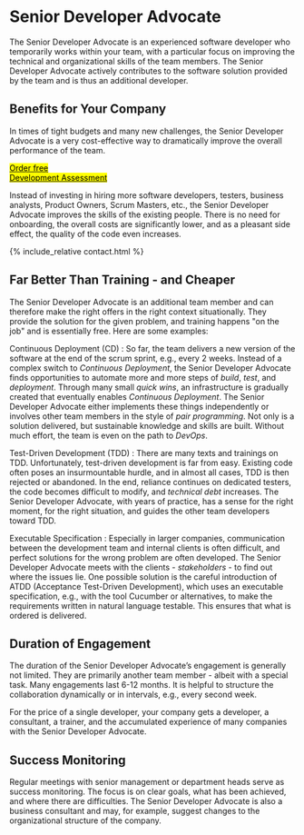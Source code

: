 # Senior Developer Advocate
The Senior Developer Advocate is an experienced software developer who temporarily works within your team, with a particular focus on improving the technical and organizational skills of the team members. The Senior Developer Advocate actively contributes to the software solution provided by the team and is thus an additional developer.

## Benefits for Your Company
In times of tight budgets and many new challenges, the Senior Developer Advocate is a very cost-effective way to dramatically improve the overall performance of the team.

<a href="mailto:info@caimito.net?subject=Free Development Assessment"><mark>Order free<br/> Development Assessment</mark></a>

Instead of investing in hiring more software developers, testers, business analysts, Product Owners, Scrum Masters, etc., the Senior Developer Advocate improves the skills of the existing people. There is no need for onboarding, the overall costs are significantly lower, and as a pleasant side effect, the quality of the code even increases.

{% include_relative contact.html %}

## Far Better Than Training - and Cheaper
The Senior Developer Advocate is an additional team member and can therefore make the right offers in the right context situationally. They provide the solution for the given problem, and training happens "on the job" and is essentially free. Here are some examples:

Continuous Deployment (CD)
: So far, the team delivers a new version of the software at the end of the scrum sprint, e.g., every 2 weeks. Instead of a complex switch to *Continuous Deployment*, the Senior Developer Advocate finds opportunities to automate more and more steps of *build*, *test*, and *deployment*. Through many small *quick wins*, an infrastructure is gradually created that eventually enables *Continuous Deployment*. The Senior Developer Advocate either implements these things independently or involves other team members in the style of *pair programming*. Not only is a solution delivered, but sustainable knowledge and skills are built. Without much effort, the team is even on the path to *DevOps*.

Test-Driven Development (TDD)
: There are many texts and trainings on TDD. Unfortunately, test-driven development is far from easy. Existing code often poses an insurmountable hurdle, and in almost all cases, TDD is then rejected or abandoned. In the end, reliance continues on dedicated testers, the code becomes difficult to modify, and *technical debt* increases. The Senior Developer Advocate, with years of practice, has a sense for the right moment, for the right situation, and guides the other team developers toward TDD.

Executable Specification
: Especially in larger companies, communication between the development team and internal clients is often difficult, and perfect solutions for the wrong problem are often developed. The Senior Developer Advocate meets with the clients - *stakeholders* - to find out where the issues lie. One possible solution is the careful introduction of ATDD (Acceptance Test-Driven Development), which uses an executable specification, e.g., with the tool Cucumber or alternatives, to make the requirements written in natural language testable. This ensures that what is ordered is delivered.

## Duration of Engagement
The duration of the Senior Developer Advocate’s engagement is generally not limited. They are primarily another team member - albeit with a special task. Many engagements last 6-12 months. It is helpful to structure the collaboration dynamically or in intervals, e.g., every second week.

For the price of a single developer, your company gets a developer, a consultant, a trainer, and the accumulated experience of many companies with the Senior Developer Advocate.

## Success Monitoring
Regular meetings with senior management or department heads serve as success monitoring. The focus is on clear goals, what has been achieved, and where there are difficulties. The Senior Developer Advocate is also a business consultant and may, for example, suggest changes to the organizational structure of the company.
